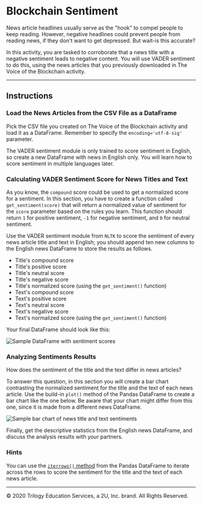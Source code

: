 # Blockchain Sentiment

News article headlines usually serve as the "hook" to compel people to keep reading. However, negative headlines could prevent people from reading news, if they don't want to get depressed. But wait-is this accurate?

In this activity, you are tasked to corroborate that a news title with a negative sentiment leads to negative content. You will use VADER sentiment to do this, using the news articles that you previously downloaded in The Voice of the Blockchain activity.

---

## Instructions

### Load the News Articles from the CSV File as a DataFrame

Pick the CSV file you created on The Voice of the Blockchain activity and load it as a DataFrame. Remember to specify the `encoding='utf-8-sig'` parameter.

The VADER sentiment module is only trained to score sentiment in English, so create a new DataFrame with news in English only. You will learn how to score sentiment in multiple languages later.

### Calculating VADER Sentiment Score for News Titles and Text

As you know, the `compound` score could be used to get a normalized score for a sentiment. In this section, you have to create a function called `get_sentiment(score)` that will return a normalized value of sentiment for the `score` parameter based on the rules you learn. This function should return `1` for positive sentiment, `-1` for negative sentiment, and `0` for neutral sentiment.

Use the VADER sentiment module from `NLTK` to score the sentiment of every news article title and text in English; you should append ten new columns to the English news DataFrame to store the results as follows.

* Title's compound score
* Title's positive score
* Title's neutral score
* Title's negative score
* Title's normalized score (using the `get_sentiment()` function)
* Text's compound score
* Text's positive score
* Text's neutral score
* Text's negative score
* Text's normalized score (using the `get_sentiment()` function)

Your final DataFrame should look like this:

![Sample DataFrame with sentiment scores](Images/blockchain_feelings_df.png)

### Analyzing Sentiments Results

How does the sentiment of the title and the text differ in news articles?

To answer this question, in this section you will create a bar chart contrasting the normalized sentiment for the title and the text of each news article. Use the build-in `plot()` method of the Pandas DataFrame to create a bar chart like the one below. Be aware that your chart might differ from this one, since it is made from a different news DataFrame.

![Sample bar chart of news title and text sentiments](Images/blockchain_feelings_bar_chart.png)

Finally, get the descriptive statistics from the English news DataFrame, and discuss the analysis results with your partners.

### Hints

You can use the [`iterrows()` method](https://stackoverflow.com/a/16476974/4325668) from the Pandas DataFrame to iterate across the rows to score the sentiment for the title and the text of each news article.

---

© 2020 Trilogy Education Services, a 2U, Inc. brand. All Rights Reserved.
